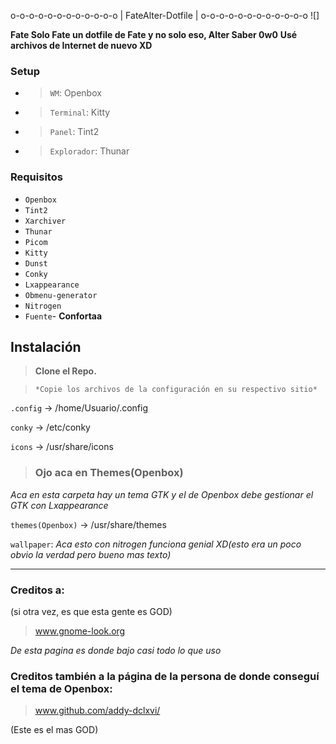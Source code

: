 o-o-o-o-o-o-o-o-o-o-o-o
|  FateAlter-Dotfile  |
o-o-o-o-o-o-o-o-o-o-o-o
![]

**Fate Solo Fate un dotfile de Fate y no solo eso, Alter Saber 0w0**
**Usé archivos de Internet de nuevo XD**

### Setup

* >`WM`: Openbox 
* >`Terminal`: Kitty
* >`Panel`: Tint2
* >`Explorador`: Thunar

### Requisitos
* `Openbox`
* `Tint2`
* `Xarchiver` 
* `Thunar` 
* `Picom` 
* `Kitty` 
* `Dunst` 
* `Conky` 
* `Lxappearance` 
* `Obmenu-generator` 
* `Nitrogen`
* `Fuente`- **Confortaa**

## Instalación

> **Clone el Repo.**

> `*Copie los archivos de la configuración en su respectivo sitio*`

`.config` -> /home/Usuario/.config

`conky` -> /etc/conky

`icons` -> /usr/share/icons

> ### Ojo aca en Themes(Openbox)

*Aca en esta carpeta hay un tema GTK y el de Openbox debe gestionar el GTK con Lxappearance*

`themes(Openbox)` -> /usr/share/themes

`wallpaper`: *Aca esto con nitrogen funciona genial XD(esto era un poco obvio la verdad pero* *bueno mas texto)*

---------------------------------------------------------------------------------------------
### Creditos a:
(si otra vez, es que esta gente es GOD)
> www.gnome-look.org 

*De esta pagina es donde bajo casi todo lo que uso*

### Creditos también a la página de la persona de donde conseguí el tema de Openbox:

> www.github.com/addy-dclxvi/

(Este es el mas GOD)

